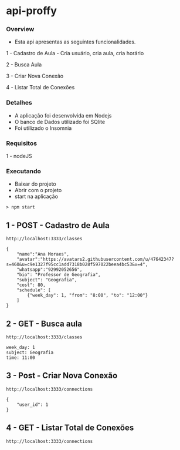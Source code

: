 # api-proffy

### Overview

 - Esta api apresentas as seguintes funcionalidades.
 
 1 - Cadastro de Aula - Cria usuário, cria aula, cria horário
 
 2 - Busca Aula
 
 3 - Criar Nova Conexão
 
 4 - Listar Total de Conexões

 
 ### Detalhes
 
 - A aplicação foi desenvolvida em Nodejs 
 - O banco de Dados utilizado foi SQlite
 - Foi utilizado o Insomnia
 
  ### Requisitos

1 - nodeJS
 
  ### Executando
 
 - Baixar do projeto
 - Abrir com o projeto
 - start na aplicação

```
> npm start
```

## 1 - POST - Cadastro de Aula
```
http://localhost:3333/classes
```
```
{
    "name":"Ana Moraes",
    "avatar":"https://avatars2.githubusercontent.com/u/47642347?s=460&u=c9e1327f95cc1add7318b028f597022beea4bc53&v=4",
    "whatsapp":"92992052656",
    "bio": "Professor de Geografia",
    "subject": "Geografia",
    "cost": 80,
    "schedule": [
        {"week_day": 1, "from": "8:00", "to": "12:00"}
    ]
}
```

## 2 - GET - Busca aula

```
http://localhost:3333/classes
```

```
week_day: 1
subject: Geografia
time: 11:00
```

## 3 - Post - Criar Nova Conexão

```
http://localhost:3333/connections
```
```
{
    "user_id": 1
}
```

## 4 - GET - Listar Total de Conexões

```
http://localhost:3333/connections
```




